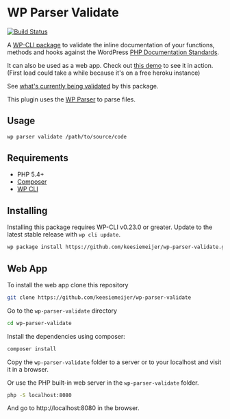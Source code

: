 # WP Parser Validate

[![Build Status](https://travis-ci.org/keesiemeijer/wp-parser-validate.svg?branch=master)](http://travis-ci.org/keesiemeijer/wp-parser-validate)

A [WP-CLI package](http://wp-cli.org/package-index/) to validate the inline documentation of your functions, methods and hooks against the WordPress [PHP Documentation Standards](https://make.wordpress.org/core/handbook/best-practices/inline-documentation-standards/php/).

It can also be used as a web app. Check out [this demo](https://wp-parser-validate.herokuapp.com/) to see it in action. (First load could take a while because it's on a free heroku instance)


See [what's currently being validated](https://github.com/keesiemeijer/wp-parser-validate/wiki/What-is-validated) by this package.

This plugin uses the [WP Parser](https://github.com/WordPress/phpdoc-parser) to parse files.

## Usage
```bash
wp parser validate /path/to/source/code
```

## Requirements
* PHP 5.4+
* [Composer](https://getcomposer.org/)
* [WP CLI](http://wp-cli.org/)

## Installing

Installing this package requires WP-CLI v0.23.0 or greater. Update to the latest stable release with `wp cli update`. 

```bash
wp package install https://github.com/keesiemeijer/wp-parser-validate.git
```

## Web App

To install the web app clone this repository
```bash
git clone https://github.com/keesiemeijer/wp-parser-validate
```

Go to the `wp-parser-validate` directory
```bash
cd wp-parser-validate
```

Install the dependencies using composer:
```bash
composer install
```
Copy the `wp-parser-validate` folder to a server or to your localhost and visit it in a browser.

Or use the PHP built-in web server in the `wp-parser-validate` folder. 
```bash
php -S localhost:8080
```
And go to http://localhost:8080 in the browser.
